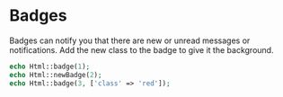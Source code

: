 # Badges

Badges can notify you that there are new or unread messages or notifications. Add the new class to the badge to give it the background.

```php
echo Html::badge(1);
echo Html::newBadge(2);
echo Html::badge(3, ['class' => 'red']);
```
